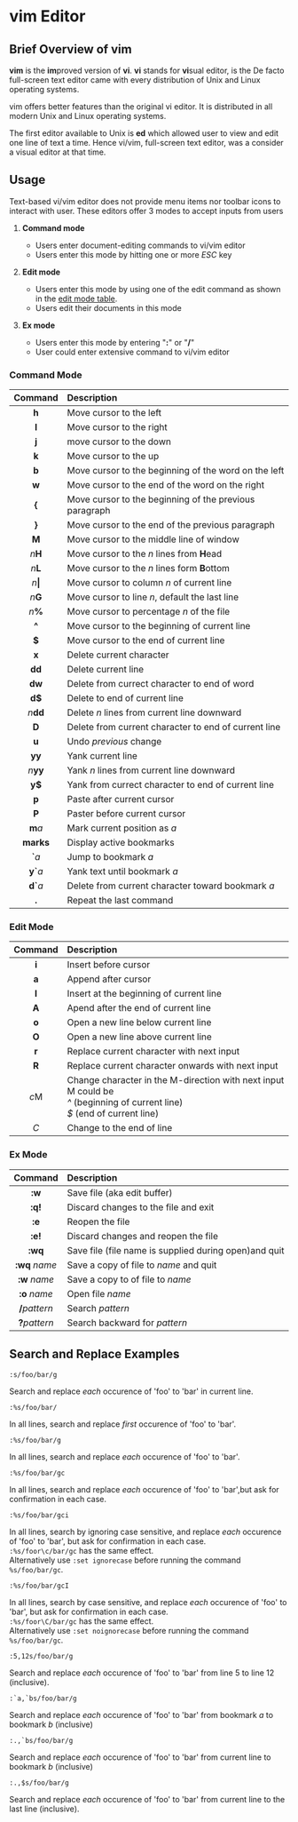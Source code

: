 # vim Editor

## Brief Overview of vim

**vim** is the **im**proved version of **vi**. **vi** stands for **vi**sual editor, is the De facto full-screen text editor came with every distribution of Unix and Linux operating systems.

vim offers better features than the original vi editor. It is distributed in all modern Unix and Linux operating systems.

The first editor available to Unix is **ed** which allowed user to view and edit one line of text a time.  Hence vi/vim, full-screen text editor, was a consider a visual editor at that time.

## Usage

Text-based vi/vim editor does not provide menu items nor toolbar icons to interact with user. These editors offer 3 modes to accept inputs from users

1. **Command mode**
    - Users enter document-editing commands to vi/vim editor
    - Users enter this mode by hitting one or more *ESC* key

2. **Edit mode**
    - Users enter this mode by using one of the edit command as shown in the [edit mode table](#edit-mode).
    - Users edit their documents in this mode

3. **Ex mode**
    - Users enter this mode by entering "**:**" or "**/**"
    - User could enter extensive command to vi/vim editor

### Command Mode

| **Command**   | **Description**                                        |
|:-------------:|:-------------------------------------------------------|
| **h**         | Move cursor to the left                                |
| **l**         | Move cursor to the right                               |
| **j**         | move cursor to the down                                |
| **k**         | Move cursor to the up                                  |
| **b**         | Move cursor to the beginning of the word on the left   |
| **w**         | Move cursor to the end of the word on the right        |
| **{**         | Move cursor to the beginning of the previous paragraph |
| **}**         | Move cursor to the end of the previous paragraph       |
| **M**         | Move cursor to the middle line of window               |
| *n***H**      | Move cursor to the *n* lines from **H**ead             |
| *n***L**      | Move cursor to the *n* lines form **B**ottom           |
| *n*<b>\|</b>  | Move cursor to column *n* of current line              |
| *n***G**      | Move cursor to line *n*, default the last line         |
| *n*<b>%</b>   | Move cursor to percentage *n* of the file              |
| **^**         | Move cursor to the beginning of current line           |
| **$**         | Move cursor to the end of current line                 |
| **x**         | Delete current character                               |
| **dd**        | Delete current line                                    |
| **dw**        | Delete from currect character to end of word           |
| **d$**        | Delete to end of current line                          |
| *n***dd**     | Delete *n* lines from current line downward            |
| **D**         | Delete from current character to end of current line   |
| **u**         | Undo *previous* change                                 |
| **yy**        | Yank current line                                      |
| *n***yy**     | Yank *n* lines from current line downward              |
| **y$**        | Yank from currect character to end of current line     |
| **p**         | Paste after current cursor                             |
| **P**         | Paster before current cursor                           |
| **m***a*      | Mark current position as *a*                           |
| **marks**     | Display active bookmarks                               |
| <b>\`</b>*a*  | Jump to bookmark *a*                                   |
| <b>y\`</b>*a* | Yank text until bookmark *a*                           |
| <b>d\`</b>*a* | Delete from current character toward bookmark *a*      |
| **.**         | Repeat the last command                                |

### Edit Mode

| **Command**   | **Description**                                        |
|:-------------:|:-------------------------------------------------------|
| **i**         | Insert before cursor                                   |
| **a**         | Append after cursor                                    |
| **I**         | Insert at the beginning of current line                |
| **A**         | Apend after the end of current line                    |
| **o**         | Open a new line below current line                     |
| **O**         | Open a new line above current line                     |
| **r**         | Replace current character with next input              |
| **R**         | Replace current character onwards with next input      |
| *c*M          | Change character in the M-direction with next input<br />M could be<br />*^* (beginning of current line)<br />*$* (end of current line)<br />|
| *C*           | Change to the end of line                              |

### Ex Mode

| **Command**   | **Description**                                        |
|:-------------:|:-------------------------------------------------------|
| **:w**        | Save file (aka edit buffer)                            |
| **:q!**       | Discard changes to the file and exit                   |
| **:e**        | Reopen the file                                        |
| **:e!**       | Discard changes and reopen the file                    |
| **:wq**       | Save file (file name is supplied during open)and quit  |
| **:wq** *name*| Save a copy of file to *name* and quit                 |
| **:w** *name* | Save a copy to of file to *name*                       |
| **:o** *name* | Open file *name*                                       |
| <b>/</b>*pattern* | Search *pattern*                                   |
| <b>?</b>*pattern* | Search backward for *pattern*                      |

## Search and Replace Examples

```
:s/foo/bar/g
```
Search and replace *each* occurence of 'foo' to 'bar' in current line.

```
:%s/foo/bar/
```
In all lines, search and replace *first* occurence of 'foo' to 'bar'.

```
:%s/foo/bar/g
```
In all lines, search and replace *each* occurence of 'foo' to 'bar'.

```
:%s/foo/bar/gc
```
In all lines, search and replace *each* occurence of 'foo' to 'bar',but ask for confirmation in each case.

```
:%s/foo/bar/gci
```
In all lines, search by ignoring case sensitive, and replace *each* occurence of 'foo' to 'bar', but ask for confirmation in each case.<br />
`:%s/foor\c/bar/gc` has the same effect.<br />
Alternatively use `:set ignorecase` before running the command `%s/foo/bar/gc`.

```
:%s/foo/bar/gcI
```
In all lines, search by case sensitive, and replace *each* occurence of 'foo' to 'bar', but ask for confirmation in each case.<br />
`:%s/foor\C/bar/gc` has the same effect.<br />
Alternatively use `:set noignorecase` before running the command `%s/foo/bar/gc`.

```
:5,12s/foo/bar/g
```
Search and replace *each* occurence of 'foo' to 'bar' from line 5 to line 12 (inclusive).

```
:`a,`bs/foo/bar/g
```
Search and replace *each* occurence of 'foo' to 'bar' from bookmark *a* to bookmark *b* (inclusive)

```
:.,`bs/foo/bar/g
```
Search and replace *each* occurence of 'foo' to 'bar' from current line to bookmark *b* (inclusive)

```
:.,$s/foo/bar/g
```
Search and replace *each* occurence of 'foo' to 'bar' from current line to the last line (inclusive).
